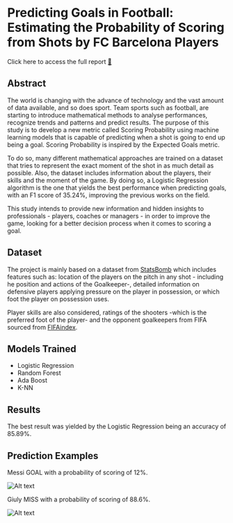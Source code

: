 # Predicting Goals in Football: Estimating the Probability of Scoring from Shots by FC Barcelona Players

Click here to access the full report [:page_with_curl:](https://github.com/oriolgarrobe/Sports-Analytics/blob/master/Written-project.pdf)

## Abstract 
The world is changing with the advance of technology and the vast amount of data available, and so does sport. Team sports such as football, are starting to introduce mathematical methods to analyse performances, recognize trends and patterns and predict results. The purpose of this study is to develop a new metric called Scoring Probability using machine learning models that is capable of predicting when a shot is going to end up being a goal. Scoring Probability is inspired by the Expected Goals metric.

To do so, many different mathematical approaches are trained on a dataset that tries to represent the exact moment of the shot in as much detail as possible. Also, the dataset includes information about the players, their skills and the moment of the game. By doing so, a Logistic Regression algorithm is the one that yields the best performance when predicting goals, with an F1 score of 35.24%, improving the previous works on the field.

This study intends to provide new information and hidden insights to professionals - players, coaches or managers - in order to improve the game, looking for a better decision process when it comes to scoring a goal.


## Dataset
The project is mainly based on a dataset from [StatsBomb](https://statsbomb.com/) which includes features such as: location of the players on the pitch in any shot - including he position and actions of the Goalkeeper-, detailed information on defensive players applying pressure on the player in possession, or which foot the player on possession uses.

Player skills are also considered, ratings of the shooters -which is the preferred foot of the player- and the opponent goalkeepers from FIFA sourced from [FIFAindex](https://www.fifaindex.com/).

## Models Trained
* Logistic Regression
* Random Forest
* Ada Boost
* K-NN

## Results
The best result was yielded by the Logistic Regression being an accuracy of 85.89%.

## Prediction Examples
Messi GOAL with a probability of scoring of 12%.

![Alt text](https://github.com/oriolgarrobe/Sports-Analytics/blob/master/img/messi_goal.JPG?raw=true)

Giuly MISS with a probability of scoring of 88.6%.

![Alt text](https://github.com/oriolgarrobe/Sports-Analytics/blob/master/img/giuly_miss.JPG?raw=true)

